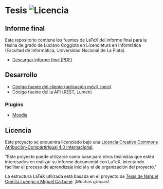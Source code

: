 # Tesis ![Licencia](https://i.creativecommons.org/l/by-sa/4.0/88x31.png)
## Informe final

Este repositorio contiene los fuentes de LaTeX del informe final para la tesina de grado de Luciano Coggiola en Licenciatura en Informática 
(Facultad de Informática, Universidad Nacional de La Plata).

* [Descargar informe final (PDF)](https://github.com/tanoinc/tesis/raw/master/pdf/tesis.pdf)

## Desarrollo

* [Código fuente del cliente (aplicación móvil, Ionic)](https://github.com/tanoinc/mi-universidad-app)
* [Código fuente del la API (REST, Lumen)](https://github.com/tanoinc/mi-universidad-api) 

### Plugins

* [Moodle](https://github.com/tanoinc/moodle-message_miuniversidad)

## Licencia

Este proyecto se encuentra licenciado bajo una [Licencia Creative Commons
Atribución-CompartirIgual 4.0 Internacional](http://creativecommons.org/licenses/by-sa/4.0/).

"Este proyecto puede utilizarse como base para otros tesinistas que estén
interesados en realizar su informe documental con LaTeX, intentando facilitar el
proceso de aprendizaje inicial y el de organización del proyecto."

La estructura LaTeX utilizada está basada en el proyecto de [Tesis de Nahuel Cuesta Luengo y Miguel Carbone](https://github.com/ncuesta/tesis): ¡Muchas gracias!.
